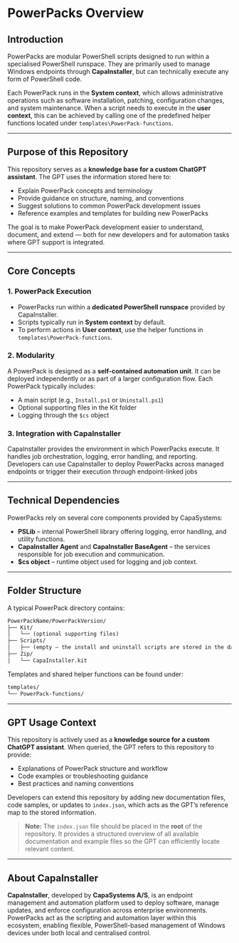 # PowerPacks Overview

## Introduction
PowerPacks are modular PowerShell scripts designed to run within a specialised PowerShell runspace.
They are primarily used to manage Windows endpoints through **CapaInstaller**, but can technically execute any form of PowerShell code.

Each PowerPack runs in the **System context**, which allows administrative operations such as software installation, patching, configuration changes, and system maintenance.
When a script needs to execute in the **user context**, this can be achieved by calling one of the predefined helper functions located under `templates\PowerPack-functions`.

---

## Purpose of this Repository
This repository serves as a **knowledge base for a custom ChatGPT assistant**.
The GPT uses the information stored here to:
- Explain PowerPack concepts and terminology
- Provide guidance on structure, naming, and conventions
- Suggest solutions to common PowerPack development issues
- Reference examples and templates for building new PowerPacks

The goal is to make PowerPack development easier to understand, document, and extend — both for new developers and for automation tasks where GPT support is integrated.

---

## Core Concepts

### 1. PowerPack Execution
- PowerPacks run within a **dedicated PowerShell runspace** provided by CapaInstaller.
- Scripts typically run in **System context** by default.
- To perform actions in **User context**, use the helper functions in `templates\PowerPack-functions`.

### 2. Modularity
A PowerPack is designed as a **self-contained automation unit**.
It can be deployed independently or as part of a larger configuration flow.
Each PowerPack typically includes:
- A main script (e.g., `Install.ps1` or `Uninstall.ps1`)
- Optional supporting files in the Kit folder
- Logging through the `$cs` object

### 3. Integration with CapaInstaller
CapaInstaller provides the environment in which PowerPacks execute.
It handles job orchestration, logging, error handling, and reporting.
Developers can use CapaInstaller to deploy PowerPacks across managed endpoints or trigger their execution through endpoint-linked jobs

---

## Technical Dependencies
PowerPacks rely on several core components provided by CapaSystems:
- **PSLib** – internal PowerShell library offering logging, error handling, and utility functions.
- **CapaInstaller Agent** and **CapaInstaller BaseAgent** – the services responsible for job execution and communication.
- **$cs object** – runtime object used for logging and job context.

---

## Folder Structure
A typical PowerPack directory contains:
```txt
PowerPackName/PowerPackVersion/
├── Kit/
│   └── (optional supporting files)
├── Scripts/
│   ├── (empty – the install and uninstall scripts are stored in the database)
├── Zip/
│   └── CapaInstaller.kit
```

Templates and shared helper functions can be found under:
```txt
templates/
└── PowerPack-functions/
```

---

## GPT Usage Context
This repository is actively used as a **knowledge source for a custom ChatGPT assistant**.
When queried, the GPT refers to this repository to provide:
- Explanations of PowerPack structure and workflow
- Code examples or troubleshooting guidance
- Best practices and naming conventions

Developers can extend this repository by adding new documentation files, code samples, or updates to `index.json`, which acts as the GPT’s reference map to the stored information.

> **Note:** The `index.json` file should be placed in the **root** of the repository.
> It provides a structured overview of all available documentation and example files so the GPT can efficiently locate relevant content.

---

## About CapaInstaller
**CapaInstaller**, developed by **CapaSystems A/S**, is an endpoint management and automation platform used to deploy software, manage updates, and enforce configuration across enterprise environments.
PowerPacks act as the scripting and automation layer within this ecosystem, enabling flexible, PowerShell-based management of Windows devices under both local and centralised control.